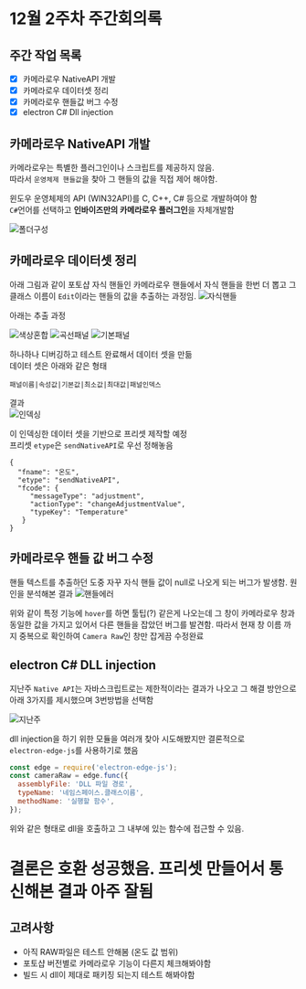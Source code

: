 # 12월 2주차 주간회의록

## 주간 작업 목록

- [x] 카메라로우 NativeAPI 개발
- [x] 카메라로우 데이터셋 정리
- [x] 카메라로우 핸들값 버그 수정
- [x] electron C# Dll injection

## 카메라로우 NativeAPI 개발

카메라로우는 특별한 플러그인이나 스크립트를 제공하지 않음.  
따라서 `운영체제 핸들값`을 찾아 그 핸들의 값을 직접 제어 해야함.

윈도우 운영체제의 API (WIN32API)를 C, C++, C# 등으로 개발하여야 함  
`C#`언어를 선택하고 **인바이즈만의 카메라로우 플러그인**을 자체개발함

![폴더구성](./asset/폴더구성.png)

## 카메라로우 데이터셋 정리

아래 그림과 같이 포토샵 자식 핸들인 카메라로우 핸들에서 자식 핸들을 한번 더 뽑고 그 클래스 이름이 `Edit`이라는 핸들의 값을 추출하는 과정임.
![자식핸들](./asset/자식핸들.png)

아래는 추출 과정

![색상혼합](./asset/색상혼합.png)
![곡선패널](./asset/곡선패널.png)
![기본패널](./asset/기본패널.png)

하나하나 디버깅하고 테스트 완료해서 데이터 셋을 만듦  
데이터 셋은 아래와 같은 형태

```
패널이름|속성값|기본값|최소값|최대값|패널인덱스
```

결과  
![인덱싱](./asset/인덱싱.png)

이 인덱싱한 데이터 셋을 기반으로 프리셋 제작할 예정  
프리셋 `etype`은 `sendNativeAPI`로 우선 정해놓음

```
{
  "fname": "온도",
  "etype": "sendNativeAPI",
  "fcode": {
     "messageType": "adjustment",
     "actionType": "changeAdjustmentValue",
     "typeKey": "Temperature"
   }
}
```

## 카메라로우 핸들 값 버그 수정

핸들 텍스트를 추출하던 도중 자꾸 자식 핸들 값이 null로 나오게 되는 버그가 발생함.
원인을 분석해본 결과
![핸들에러](./asset/핸들에러.png)

위와 같이 특정 기능에 `hover`를 하면 툴팁(?) 같은게 나오는데 그 창이 카메라로우 창과 동일한 값을 가지고 있어서 다른 핸들을 잡았던 버그를 발견함. 따라서 현재 창 이름 까지 중복으로 확인하여 `Camera Raw`인 창만 잡게끔 수정완료

## electron C# DLL injection

지난주 `Native API`는 자바스크립트로는 제한적이라는 결과가 나오고 그 해결 방안으로 아래 3가지를 제시했으며 3번방법을 선택함

![지난주](./asset/지난주.png)

dll injection을 하기 위한 모듈을 여러개 찾아 시도해봤지만 결론적으로  
`electron-edge-js`를 사용하기로 했음

```js
const edge = require('electron-edge-js');
const cameraRaw = edge.func({
  assemblyFile: 'DLL 파일 경로',
  typeName: '네임스페이스.클래스이름',
  methodName: '실행할 함수',
});
```

위와 같은 형태로 dll을 호출하고 그 내부에 있는 함수에 접근할 수 있음.

# 결론은 호환 성공했음. 프리셋 만들어서 통신해본 결과 아주 잘됨

## 고려사항

- 아직 RAW파일은 테스트 안해봄 (온도 값 범위)
- 포토샵 버전별로 카메라로우 기능이 다른지 체크해봐야함
- 빌드 시 dll이 제대로 패키징 되는지 테스트 해봐야함
